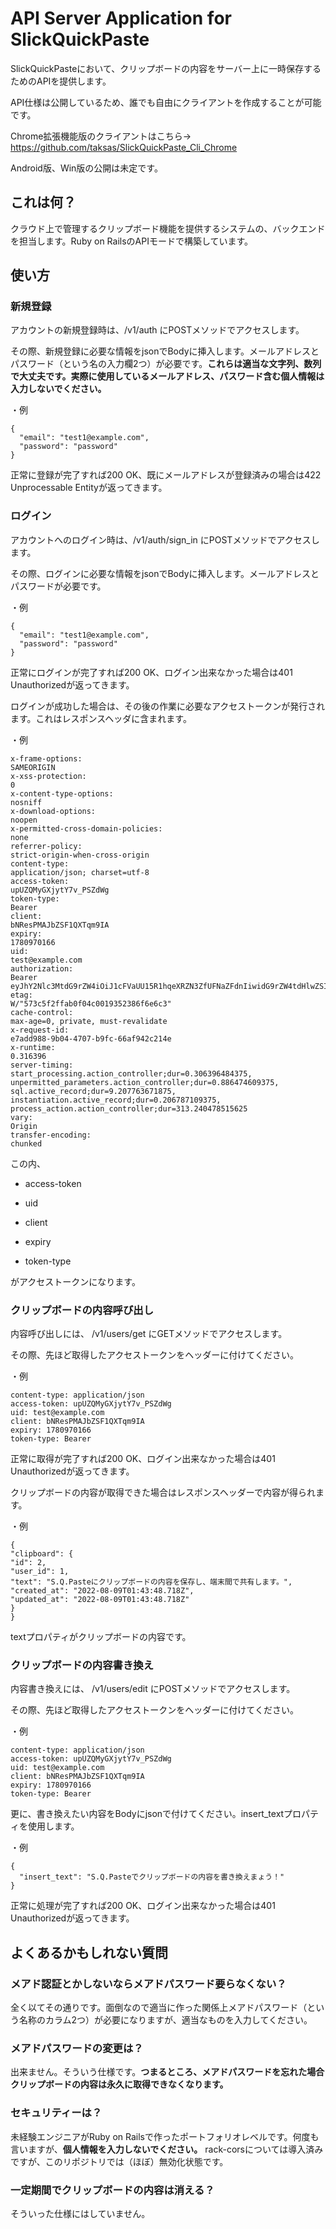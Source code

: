 # API Server Application for SlickQuickPaste

SlickQuickPasteにおいて、クリップボードの内容をサーバー上に一時保存するためのAPIを提供します。

API仕様は公開しているため、誰でも自由にクライアントを作成することが可能です。

Chrome拡張機能版のクライアントはこちら→　https://github.com/taksas/SlickQuickPaste_Cli_Chrome

Android版、Win版の公開は未定です。

## これは何？

クラウド上で管理するクリップボード機能を提供するシステムの、バックエンドを担当します。Ruby on RailsのAPIモードで構築しています。

## 使い方

### 新規登録
アカウントの新規登録時は、/v1/auth にPOSTメソッドでアクセスします。

その際、新規登録に必要な情報をjsonでBodyに挿入します。メールアドレスとパスワード（という名の入力欄2つ）が必要です。**これらは適当な文字列、数列で大丈夫です。実際に使用しているメールアドレス、パスワード含む個人情報は入力しないでください。**

・例

```
{
  "email": "test1@example.com",
  "password": "password"
}
```

正常に登録が完了すれば200 OK、既にメールアドレスが登録済みの場合は422 Unprocessable Entityが返ってきます。


### ログイン
アカウントへのログイン時は、/v1/auth/sign_in にPOSTメソッドでアクセスします。

その際、ログインに必要な情報をjsonでBodyに挿入します。メールアドレスとパスワードが必要です。

・例

```
{
  "email": "test1@example.com",
  "password": "password"
}
```

正常にログインが完了すれば200 OK、ログイン出来なかった場合は401 Unauthorizedが返ってきます。

ログインが成功した場合は、その後の作業に必要なアクセストークンが発行されます。これはレスポンスヘッダに含まれます。

・例

```
x-frame-options:
SAMEORIGIN
x-xss-protection:
0
x-content-type-options:
nosniff
x-download-options:
noopen
x-permitted-cross-domain-policies:
none
referrer-policy:
strict-origin-when-cross-origin
content-type:
application/json; charset=utf-8
access-token:
upUZQMyGXjytY7v_PSZdWg
token-type:
Bearer
client:
bNResPMAJbZSF1QXTqm9IA
expiry:
1780970166
uid:
test@example.com
authorization:
Bearer eyJhY2Nlc3MtdG9rZW4iOiJ1cFVaUU15R1hqeXRZN3ZfUFNaZFdnIiwidG9rZW4tdHlwZSI6IkJlYXJlciIsImNsaWVudCI6ImJOUmVzUE1BSmJaU0YxUVhUcW05SUEiLCJleHBpcnkiOiIxNzgwOTcwMTY2IiwidWlkIjoidGVzdEBleGFtcGxlLmNvbSJ9
etag:
W/"573c5f2ffab0f04c0019352386f6e6c3"
cache-control:
max-age=0, private, must-revalidate
x-request-id:
e7add988-9b04-4707-b9fc-66af942c214e
x-runtime:
0.316396
server-timing:
start_processing.action_controller;dur=0.306396484375, unpermitted_parameters.action_controller;dur=0.886474609375, sql.active_record;dur=9.207763671875, instantiation.active_record;dur=0.206787109375, process_action.action_controller;dur=313.240478515625
vary:
Origin
transfer-encoding:
chunked
```

この内、

* access-token

* uid

* client

* expiry

* token-type

がアクセストークンになります。


### クリップボードの内容呼び出し

内容呼び出しには、 /v1/users/get にGETメソッドでアクセスします。

その際、先ほど取得したアクセストークンをヘッダーに付けてください。

・例

```
content-type: application/json
access-token: upUZQMyGXjytY7v_PSZdWg
uid: test@example.com
client: bNResPMAJbZSF1QXTqm9IA
expiry: 1780970166
token-type: Bearer
```

正常に取得が完了すれば200 OK、ログイン出来なかった場合は401 Unauthorizedが返ってきます。

クリップボードの内容が取得できた場合はレスポンスヘッダーで内容が得られます。


・例

```
{
"clipboard": {
"id": 2,
"user_id": 1,
"text": "S.Q.Pasteにクリップボードの内容を保存し、端末間で共有します。",
"created_at": "2022-08-09T01:43:48.718Z",
"updated_at": "2022-08-09T01:43:48.718Z"
}
}
```

textプロパティがクリップボードの内容です。


### クリップボードの内容書き換え

内容書き換えには、 /v1/users/edit にPOSTメソッドでアクセスします。

その際、先ほど取得したアクセストークンをヘッダーに付けてください。

・例

```
content-type: application/json
access-token: upUZQMyGXjytY7v_PSZdWg
uid: test@example.com
client: bNResPMAJbZSF1QXTqm9IA
expiry: 1780970166
token-type: Bearer
```

更に、書き換えたい内容をBodyにjsonで付けてください。insert_textプロパティを使用します。

・例

```
{
  "insert_text": "S.Q.Pasteでクリップボードの内容を書き換えまょう！"
}
```



正常に処理が完了すれば200 OK、ログイン出来なかった場合は401 Unauthorizedが返ってきます。

## よくあるかもしれない質問

### メアド認証とかしないならメアドパスワード要らなくない？

全く以てその通りです。面倒なので適当に作った関係上メアドパスワード（という名称のカラム2つ）が必要になりますが、適当なものを入力してください。

### メアドパスワードの変更は？

出来ません。そういう仕様です。**つまるところ、メアドパスワードを忘れた場合クリップボードの内容は永久に取得できなくなります。**

### セキュリティーは？

未経験エンジニアがRuby on Railsで作ったポートフォリオレベルです。何度も言いますが、**個人情報を入力しないでください。**
rack-corsについては導入済みですが、このリポジトリでは（ほぼ）無効化状態です。

### 一定期間でクリップボードの内容は消える？

そういった仕様にはしていません。
